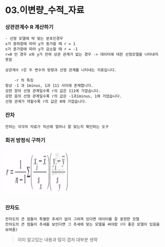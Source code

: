 # 03.이변량_수적_자료

### 상관관계수 R 계산하기

```
- 선형 모델에 딱 맞는 분포인경우 
x가 증하함에 따라 y가 증가할 때 r = 1
x가 증가함에 따라 y가 감소할 때 r = -1
r=0 인 경우 x와 y가 전혀 상관 관계가 없는 경우 -> 데이터에 대한 선형모델을 나타내지 못함

상관계수 r은 두 변수의 방향과 선형 관계를 나타내는 지표입니다.

    -r 의 특징
항상 -1 과 1minus, 1과 111 사이에 존재합니다.
강한 양의 선형 관계일수록 r의 값은 111에 가깝습니다.
강한 음의 선형 관계일수록 r의 값은 -1과1minus, 1에 가깝습니다.
선형 관계가 약할수록 r의 값은 0에 가깝습니다.
```

### 잔차

```
잔차는 각각의 자료가 직선에 얼마나 잘 맞는지 확인하는 도구
```

### 회귀 방정식 구하기

<img src="./pic/회귀_방정식.PNG" width="200px" height="150px"></img>  <br>

### 잔차도

```
잔차도의 큰 점들이 특별한 추세가 없이 그려져 있다면 데이터를 잘 표현한 모델
잔차도의 큰 점들이 추세를 보인다면 그 추세에 맞는 모델을 써야함 (더 좋은 모델이 있음을 보여줌)
```

> 이미 알고있는 내용과 많이 겹처 대부분 생략












